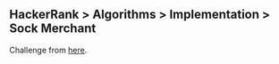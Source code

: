 ## HackerRank > Algorithms > Implementation > Sock Merchant

Challenge from [here](https://www.hackerrank.com/challenges/sock-merchant).




